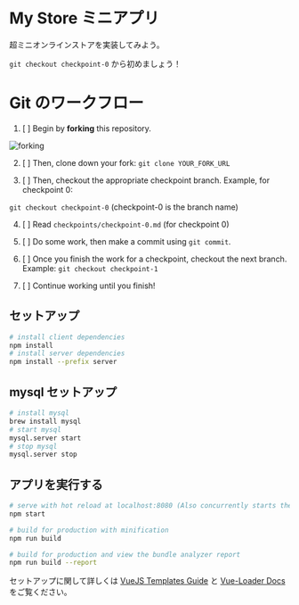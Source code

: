 # My Store ミニアプリ

超ミニオンラインストアを実装してみよう。

`git checkout checkpoint-0` から初めましょう！

# Git のワークフロー

1. [ ] Begin by **forking** this repository.

![forking](https://i.imgur.com/PmLC0ON.png)

2. [ ] Then, clone down your fork: `git clone YOUR_FORK_URL`

3. [ ] Then, checkout the appropriate checkpoint branch. Example, for checkpoint 0:

`git checkout checkpoint-0` (checkpoint-0 is the branch name)

4. [ ] Read `checkpoints/checkpoint-0.md` (for checkpoint 0)

5. [ ] Do some work, then make a commit using `git commit`.

6. [ ] Once you finish the work for a checkpoint, checkout the next branch. Example: `git checkout checkpoint-1`

7. [ ] Continue working until you finish!

## セットアップ

``` bash
# install client dependencies
npm install
# install server dependencies
npm install --prefix server
```

## mysql セットアップ

``` bash
# install mysql
brew install mysql
# start mysql
mysql.server start
# stop mysql
mysql.server stop
```

## アプリを実行する

```bash
# serve with hot reload at localhost:8080 (Also concurrently starts the API server on 3000)
npm start

# build for production with minification
npm run build

# build for production and view the bundle analyzer report
npm run build --report
```

セットアップに関して詳しくは [VueJS Templates Guide](http://vuejs-templates.github.io/webpack/) と [Vue-Loader Docs](http://vuejs.github.io/vue-loader) をご覧ください。
